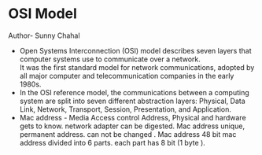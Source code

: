 # OSI Model
Author- Sunny Chahal
- Open Systems Interconnection (OSI) model describes seven layers that computer systems use to communicate over a network.<br>It was the first standard model for network communications, adopted by all major computer and telecommunication companies in the early 1980s.
- In the OSI reference model, the communications between a computing system are split into seven different abstraction layers: Physical, Data Link, Network, Transport, Session, Presentation, and Application.
- Mac address - Media Access control Address, Physical and hardware gets to know. network adapter can be digested. Mac address unique, permanent address. can not be changed . Mac address 48 bit mac address divided into 6 parts. each part has 8 bit (1 byte ).
